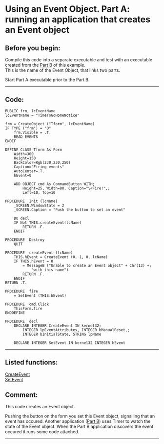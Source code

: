 
# Using an Event Object. Part A: running an application that creates an Event object

## Before you begin:
Compile this code into a separate executable and test with an executable created from the <A href="?function=-1&example=149">Part B</A> of this example. [](sample_149.md)  
This is the name of the Event Object, that links two parts.  

Start Part A executable prior to the Part B.  
  
***  


## Code:
```foxpro  
PUBLIC frm, lcEventName
lcEventName = "TimeToGoHomeNotice"

frm = CreateObject ("Tform", lcEventName)
IF TYPE ("frm") = "O"
	frm.Visible = .T.
	READ EVENTS
ENDIF

DEFINE CLASS Tform As Form
	Width=300
	Height=150
	BackColor=Rgb(230,230,250)
	Caption="Firing events"
	AutoCenter=.T.
	hEvent=0
	
	ADD OBJECT cmd As CommandButton WITH;
		Height=25, Width=80, Caption="\<Fire!",;
		Left=10, Top=10

PROCEDURE  Init (lcName)
	_SCREEN.WindowState = 2
	_SCREEN.Caption = "Push the button to set an event"
	
	DO decl
	IF Not THIS.createEvent(lcName)
		RETURN .F.
	ENDIF

PROCEDURE  Destroy
	QUIT
	
PROCEDURE  createEvent (lcName)
	THIS.hEvent = CreateEvent (0, 1, 0, lcName)
	IF THIS.hEvent = 0
		= MessageB ("Unable to create an Event object" + Chr(13) +;
			"with this name")
		RETURN .F.
	ENDIF
RETURN .T.

PROCEDURE  fire
	= SetEvent (THIS.hEvent)

PROCEDURE  cmd.Click
	ThisForm.fire
ENDDEFINE

PROCEDURE  decl
	DECLARE INTEGER CreateEvent IN kernel32;
		INTEGER lpEventAttributes, INTEGER bManualReset,;
		INTEGER bInitialState, STRING lpName

	DECLARE INTEGER SetEvent IN kernel32 INTEGER hEvent  
```  
***  


## Listed functions:
[CreateEvent](../libraries/kernel32/CreateEvent.md)  
[SetEvent](../libraries/kernel32/SetEvent.md)  

## Comment:
This code creates an Event object.   
  
Pushing the button on the form you set this Event object, signalling that an event has occured. Another application (<A href="?function=-1&example=149">Part B</A>) uses Timer to watch the state of the Event object. When the Part B application discovers the event occured it runs some code attached.  
  
***  


